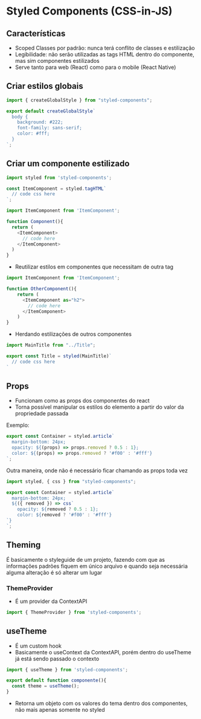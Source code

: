 # Styled Components (CSS-in-JS)
## Características
- Scoped Classes por padrão: nunca terá conflito de classes e estilização
- Legibilidade: não serão utilizadas as tags HTML dentro do componente, mas sim componentes estilizados
- Serve tanto para web (React) como para o mobile (React Native)

## Criar estilos globais
```js
import { createGlobalStyle } from "styled-components";

export default createGlobalStyle`
  body {
    background: #222;
    font-family: sans-serif;
    color: #fff;
  }
`;
```

## Criar um componente estilizado
```js
import styled from 'styled-components';

const ItemComponent = styled.tagHTML`
  // code css here
`;
```

```js
import ItemComponent from 'ItemComponent';

function Component(){
  return (
    <ItemComponent>
      // code here
    </ItemComponent>
  )
}
```

- Reutilizar estilos em componentes que necessitam de outra tag
```js
import ItemComponent from 'ItemComponent';

function OtherComponent(){
    return (
      <ItemComponent as="h2">
        // code here
      </ItemComponent>
    )
}
```

- Herdando estilizações de outros componentes
```js
import MainTitle from "../Title";

export const Title = styled(MainTitle)`
  // code css here
`
```

## Props
- Funcionam como as props dos componentes do react 
- Torna possível manipular os estilos do elemento a partir do valor da propriedade passada <br />

Exemplo:
```js
export const Container = styled.article`
  margin-bottom: 24px;
  opacity: ${(props) => props.removed ? 0.5 : 1};
  color: ${(props) => props.removed ? '#f00' : '#fff'}
`;
```

Outra maneira, onde não é necessário ficar chamando as props toda vez
```js
import styled, { css } from "styled-components";

export const Container = styled.article`
  margin-bottom: 24px;
  ${({ removed }) => css`
    opacity: ${removed ? 0.5 : 1};
    color: ${removed ? '#f00' : '#fff'}
`}
`;

```

## Theming
É basicamente o styleguide de um projeto, fazendo com que as informações padrões fiquem em único arquivo e quando seja necessária alguma alteração é só alterar um lugar

### ThemeProvider
- É um provider da ContextAPI

```js
import { ThemeProvider } from 'styled-components';
```

## useTheme
- É um custom hook
- Basicamente o useContext da ContextAPI, porém dentro do useTheme já está sendo passado o contexto
```js
import { useTheme } from 'styled-components';

export default function componente(){
  const theme = useTheme();
}
```

-  Retorna um objeto com os valores do tema dentro dos componentes, não mais apenas somente no styled